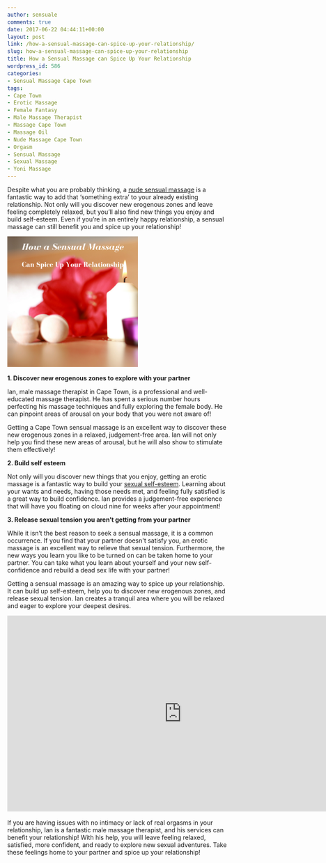 ```yaml
---
author: sensuale
comments: true
date: 2017-06-22 04:44:11+00:00
layout: post
link: /how-a-sensual-massage-can-spice-up-your-relationship/
slug: how-a-sensual-massage-can-spice-up-your-relationship
title: How a Sensual Massage can Spice Up Your Relationship
wordpress_id: 586
categories:
- Sensual Massage Cape Town
tags:
- Cape Town
- Erotic Massage
- Female Fantasy
- Male Massage Therapist
- Massage Cape Town
- Massage Oil
- Nude Massage Cape Town
- Orgasm
- Sensual Massage
- Sexual Massage
- Yoni Massage
---
```


Despite what you are probably thinking, a [nude sensual massage](https://www.tantraforawakening.org/7-benefits-of-erotic-massage-for-lovers/) is a fantastic way to add that ‘something extra’ to your already existing relationship. Not only will you discover new erogenous zones and leave feeling completely relaxed, but you’ll also find new things you enjoy and build self-esteem. Even if you’re in an entirely happy relationship, a sensual massage can still benefit you and spice up your relationship!

![how a sensual massage can spice up your relationship](/images/posts/how-a-sensual-massage-can-spice-up-your-relationship.png)

**1. Discover new erogenous zones to explore with your partner**

Ian, male massage therapist in Cape Town, is a professional and well-educated massage therapist. He has spent a serious number hours perfecting his massage techniques and fully exploring the female body. He can pinpoint areas of arousal on your body that you were not aware of!

Getting a Cape Town sensual massage is an excellent way to discover these new erogenous zones in a relaxed, judgement-free area. Ian will not only help you find these new areas of arousal, but he will also show to stimulate them effectively!

**2. Build self esteem**

Not only will you discover new things that you enjoy, getting an erotic massage is a fantastic way to build your [sexual self-esteem](https://sensualblissvoyager.wordpress.com/2012/04/23/health-benefits-of-erotic-massage/). Learning about your wants and needs, having those needs met, and feeling fully satisfied is a great way to build confidence. Ian provides a judgement-free experience that will have you floating on cloud nine for weeks after your appointment!

**3. Release sexual tension you aren’t getting from your partner**

While it isn’t the best reason to seek a sensual massage, it is a common occurrence. If you find that your partner doesn't satisfy you, an erotic massage is an excellent way to relieve that sexual tension. Furthermore, the new ways you learn you like to be turned on can be taken home to your partner. You can take what you learn about yourself and your new self-confidence and rebuild a dead sex life with your partner!

Getting a sensual massage is an amazing way to spice up your relationship. It can build up self-esteem, help you to discover new erogenous zones, and release sexual tension. Ian creates a tranquil area where you will be relaxed and eager to explore your deepest desires.

<p><iframe title="Sensual massage therapy technique" width="800" height="450" src="https://www.youtube.com/embed/gWZ2hBNE3W8?feature=oembed" frameborder="0" allow="accelerometer; autoplay; encrypted-media; gyroscope; picture-in-picture" allowfullscreen></iframe></p>

If you are having issues with no intimacy or lack of real orgasms in your relationship, Ian is a fantastic male massage therapist, and his services can benefit your relationship! With his help, you will leave feeling relaxed, satisfied, more confident, and ready to explore new sexual adventures. Take these feelings home to your partner and spice up your relationship!
